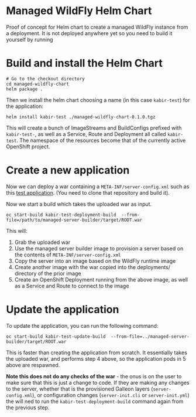 # Managed WildFly Helm Chart

Proof of concept for Helm chart to create a managed WildFly instance from a deployment. 
It is not deployed anywhere yet so you need to build it yourself by running

# Build and install the Helm Chart
````shell
# Go to the checkout directory
cd managed-wildfly-chart
helm package .
````
Then we install the helm chart choosing a name (in this case `kabir-test`) for the application:
```shell
helm install kabir-test ./managed-wildfly-chart-0.1.0.tgz
```
This will create a bunch of ImageStreams and  BuildConfigs prefixed with `kabir-test-`, as well as a Service, Route 
and Deployment all called `kabir-test`. The namespace of the resources become that of the currently active OpenShift
project.

# Create a new application
Now we can deploy a war containing a `META-INF/server-config.xml` such as this [test application](https://github.com/kabir/managed-wildfly-deployments/tree/main/simple).
(You need to clone that repository and build it).

Now we start a build which takes the uploaded war as input.
````shell
oc start-build kabir-test-deployment-build  --from-file=/path/to/managed-server-builder/target/ROOT.war
````
This will:
1) Grab the uploaded war
2) Use the managed server builder image to provision a server based on the contents of `META-INF/server-config.xml`
3) Copy the server into an image based on the WildFly runtime image
4) Create another image with the war copied into the deployments/ directory of the prior image
5) Create an OpenShift Deployment running from the above image, as well as a Service and Route to connect to the image

# Update the application
To update the application, you can run the following command:
````shell
oc start-build kabir-test-update-build  --from-file=../managed-server-builder/target/ROOT.war
````
This is faster than creating the application from scratch. It essentially takes the uploaded war, and performs 
step 4 above, so the application pods in 5 above are respawned.

**Note this does not do any checks of the war** - the onus is on the user to make sure that this is just a change to code.
If they are making any changes to the server, whether that is the provisioned Galleon layers (`server-config.xml`), or
configuration changes (`server-init.cli` or `server-init.yml`) the will ned to run the `kabir-test-deployment-build` command
again from the previous step.
